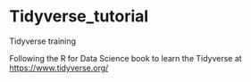 # Tidyverse_tutorial
Tidyverse training

Following the R for Data Science book to learn the Tidyverse at https://www.tidyverse.org/
